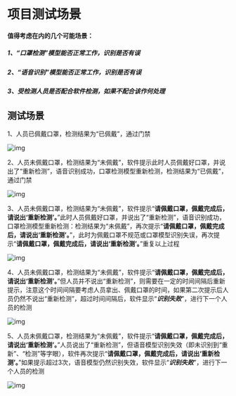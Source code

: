 # 项目测试场景

#### 值得考虑在内的几个可能场景：

##### 1、“口罩检测”模型能否正常工作，识别是否有误

##### 2、“语音识别”模型能否正常工作，识别是否有误

##### 3、受检测人员是否配合软件检测，如果不配合该作何处理



## 测试场景

1、人员已佩戴口罩，检测结果为“已佩戴”，通过门禁

![img](http://m.qpic.cn/psc?/V10qPHDm2OqGNV/ruAMsa53pVQWN7FLK88i5jIcgr6jHvq3mD0gdeKoun66a.JPA0b7KLFq7Ayt9eoXINsQ7lE5*633t0u4NBKC.wpno6h.1orrwTZKWb*9BNY!/b&bo=AgblAAAAAAADB8M!&rf=viewer_4)

2、人员未佩戴口罩，检测结果为“未佩戴”，软件提示此时人员佩戴好口罩，并说出了“重新检测”，语音识别成功，口罩检测模型重新检测，检测结果为“已佩戴”，通过门禁

![img](http://m.qpic.cn/psc?/V10qPHDm2OqGNV/45NBuzDIW489QBoVep5mcRgLvuW8SbTfcxTaHFPeh6gl27jWx.gGwGMIW2BHLXY9hojK3GIs7czg8A1nn.Z5Kmybft.b1DlshbYcFvYpThA!/b&bo=5wb5AAAAAAADFyo!&rf=viewer_4)

3、人员未佩戴口罩，检测结果为“未佩戴”，软件提示“**请佩戴口罩，佩戴完成后，请说出‘重新检测’。**”此时人员佩戴好口罩，并说出了“重新检测”，语音识别成功，口罩检测模型重新检测：检测结果为“未佩戴”，再次提示“**请佩戴口罩，佩戴完成后，请说出‘重新检测’。**”，此时为佩戴口罩不规范或口罩模型识别失误，再次提示“**请佩戴口罩，佩戴完成后，请说出‘重新检测’。**”重复以上过程

![img](http://m.qpic.cn/psc?/V10qPHDm2OqGNV/45NBuzDIW489QBoVep5mcRgLvuW8SbTfcxTaHFPeh6icRGxUb6MaAPNVJY24bae.GC2bQXmXUJ36TxVhb6quPAEHDuW4GV76g7T*kWBaDIE!/b&bo=ZQfJAQAAAAADF5g!&rf=viewer_4)

4、人员未佩戴口罩，检测结果为“未佩戴”，软件提示“**请佩戴口罩，佩戴完成后，请说出‘重新检测’。**”但人员并不说出“重新检测”，则需要在一定的时间间隔后重新提示，注意这个时间间隔要考虑人员拿出、佩戴口罩的时间，如果第二次提示后人员仍然不说出“重新检测”，超过时间间隔后，软件显示“***识别失败***”，进行下一个人员的检测

![img](http://m.qpic.cn/psc?/V10qPHDm2OqGNV/45NBuzDIW489QBoVep5mcRgLvuW8SbTfcxTaHFPeh6jgNeTZFvIaaos.VOpKHzb3xEmp7BdHnlgbscdmqFlZ5d*OOeyjof15N*yrx4au9zA!/b&bo=FweuAAAAAAADF4w!&rf=viewer_4)

5、人员未佩戴口罩，检测结果为“未佩戴”，软件提示“**请佩戴口罩，佩戴完成后，请说出‘重新检测’。**”人员说出了“重新检测”，但语音模型识别失效（即未识别到“重新”、“检测”等字眼），软件再次提示“**请佩戴口罩，佩戴完成后，请说出‘重新检测’。**”如果提示超过3次，语音模型仍然识别失效，软件显示“***识别失败***”，进行下一个人员的检测

![img](http://m.qpic.cn/psc?/V10qPHDm2OqGNV/45NBuzDIW489QBoVep5mcZLgjxyaufypx68BWPgUX2DBAdeBqTMGc3fcr.P9tveUX.HgTyY*k8FQn.R2k4ng0qj3ONFfvqZ1xaMMktEQm*E!/b&bo=8QZkAwAAAAADF6I!&rf=viewer_4)

